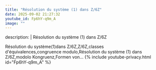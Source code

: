 ```yaml
---
title: "Résolution du système (1) dans Z/6Z"
date: 2025-09-02 21:27:32 
youtube_id: Fp6hY-q9m_A
image: ""
---
```

description: |
  Résolution du système (1) dans Z/6Z
  
  
  Résolution du système(1)dans Z/6Z,Z/6Z,classes d'équivalences,congruence modulo,Résolution du système (1) dans Z/6Z,modolo Kongruenz,Formen von...
{% include youtube-privacy.html id="Fp6hY-q9m_A" %}
